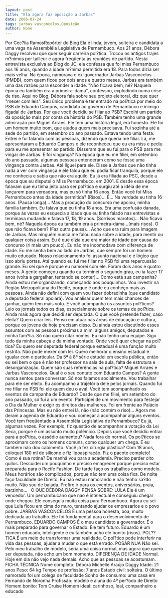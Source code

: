 ```yaml
---
layout: post
title: "Ela agora faz oposição a Jarbas"
date: 2006-07-24
tags: jarbas vasconcelos,Oposição
author: None
---
```

Por Cec?lia RamosRepórter do Blog
Ela é linda, jovem, solteira e candidata a uma vaga na Assembléia Legislativa de Pernambuco. Aos 21 anos, Débora Daggy resolveu que quer seguir carreira pol?tica. Trocou os antigos trajes m?nimos por tailleur e agora freqüenta as reuniões de partido. 
Nesta entrevista exclusiva ao Blog do JC, ela confessa que foi miss Pernambuco aos 16 anos, quando a idade m?nima permitida era 18. Para todos dizia ser mais velha.
Na época, namorava o ex-governador Jarbas Vasconcelos (PMDB), com quem ficou por dois anos e quatro meses. 
Jarbas era também uma das razões para esconder a idade. \"Não ficava bem, né? Naquela época eu também era a primeira-dama\", confessou, explodindo numa crise de riso. 
Aqui no Blog, Débora fala sobre seu projeto eleitoral, diz que quer \"mexer com leis\". Seu único problema é ter entrado na pol?tica por meio do PSB de Eduardo Campos, candidato ao governo de Pernambuco e inimigo figadal de Jarbas.
Por que você decidiu se filiar ao PSB?
Escolhi um partido da oposição mais por conta da história do PSB. Também tenho uma grande admiração por Miguel Arraes. Ele tem uma história legal, era honesto. Ele foi um homem muito bom, que ajudou quem mais precisava. Fui sozinha até a sede do partido, em setembro do ano passado. Estava tendo uma festa. Entrei e fui falando com as pessoas, dizendo que queria me filiar. Lá, me apresentaram a Eduardo Campos e ele reconheceu que eu era miss e pediu para eu me apresentar ao partido. Disseram que eu fui para o PSB para me vingar de Jarbas.
E foi vingança?
Na época que eu me filiei, em setembro do ano passado, algumas pessoas entenderam como se fosse uma vingança contra Jarbas. Até liguei para ele. Disse a Jarbas que não tinha nada a ver com vingança e ele falou que eu podia ficar tranquila, porque ele me conhecia e sabia que não era aquilo. Eu já era filiada ao PSC, desde a época que eu disputei o Miss Pernambuco, em 2001. E desde essa época falavam que eu tinha jeito para ser pol?tica e surgiu até a idéia de me lançarem para vereadora, mas eu só tinha 16 anos.
Então você foi Miss Pernambuco antes da idade permitida?
(Risos)... É... Na verdade eu tinha 16 anos. (Pausa longa)... Mas a produção do concurso me apoiou, minha familia também. Eu falava que eu tinha 18 anos. Era uma confusão danada, porque às vezes eu esquecia a idade que eu tinha falado nas entrevistas e terminava mudando e falava 17, 18, 19 anos. (Sorrisos marotos)... Não ficava bem, né? Naquela época eu também era a primeira-dama...(mais risos).
O que não ficava bem?
(Faz outra pausa)... Acho que era ruim para imagem de Jarbas. Mas ninguém nunca me falou nada sobre a idade, para mentir ou qualquer coisa assim. Eu é que dizia que era maior de idade por causa do concurso (ri mais um pouco). Eu não me incomodava com diferença de idade. Eu me sentia bem ao lado de Jarbas, que sempre foi um homem muito educado. Nosso relacionamento foi assunto nacional e é lógico que isso abriu portas. Até quando eu fui me filiar no PSB foi uma repercussão grande. Eu sei que é porque eu namorei com ele. Foram dois anos e quatro meses. A gente começou quando eu terminei o segundo grau, eu ia fazer 17 anos (volta a gargalhar, tentando se conter)...
Como está sua campanha?
Ainda estou me organizando, começando aos pouquinhos. Vou investir na Região Metropolitana do Recife, porque é onde eu conheço mais as pessoas. Ainda não defini com quem vou fazer dobradinha (que candidato a deputado federal apoiará). Vou analisar quem tem mais chances de ganhar, quem tem mais voto.
E você acompanha os assuntos pol?ticos?
Leio os jornais todos os dias, especialmente sobre os temas de pol?tica. Ainda mais agora que decidi ser deputada. 
O que você pretende fazer, caso eleita?
Quero criar leis. Penso em atuar nas áreas de educação e cultura, porque os jovens de hoje precisam disso. Eu ainda estou discutindo esses assuntos com as pessoas próximas a mim, alguns amigos, deputados e minha fam?lia. Só não quero citar nomes. Eu não tenho uma equipe. Sigo tudo da minha cabeça e da minha vontade.
Onde você quer chegar na pol?tica?
Eu quero ser deputada federal porque estadual é uma função muito restrita. Não pode mexer com lei. Quero melhorar o ensino estadual e igualar com o particular. Da 5ª à 8ª série estudei em escola pública, então eu sei bem o que é não ter professor na sala de aula, falta de estrutura e desorganização.
Quem são suas referências na pol?tica?
Miguel Arraes e Jarbas Vasconcelos.
Qual é o seu contato com Eduardo Campos?
A gente nunca sentou para conversar. Só nos falamos socialmente. Vou trabalhar para ele ser eleito. Eu acompanho a trajetória dele pelos jornais. Quando fui me filiar no PSB foi ele quem deu o aval. 
Você tem acompanhado os eventos de campanha de Eduardo?
Desde que me filiei, em setembro do ano passado, só fui a um evento. Participei de um movimento para festejar o Dia da Mulher e exigir os direitos das mulheres. Foi em
 frente ao Palácio das Princesas. Mas eu não entrei lá, não (não contém o riso)... Agora me deram a agenda de Eduardo e vou começar a acompanhar alguns eventos.
Você tem freqüentado a Assembléia Legislativa de Pernambuco?
Eu já, algumas vezes. Por exemplo, fiz questão de acompanhar a votação da Lei Seca, porque é um assunto muito polêmico.
Depois que você decidiu entrar para a pol?tica, o assédio aumentou?
Nada fora do normal. Os pol?ticos se aproximam como os homens comuns, como qualquer um chega. E eu também não dou cabimento.
Você já fez cirurgia plástica?
Com 18 anos, coloquei 180 ml de silicone e fiz lipoaspiração. Fiz o pacote completo!
Como é sua rotina?
De manhã vou para a academia. Preciso perder oito quilos. Descuidei um pouquinho e preciso emagrecer porque preciso estar preparada para o Recife Fashion. De tarde faço os trabalhos como modelo. Meus horários são complicados, porque não tem uma coisa fixa. De noite faço faculdade de Direito. Eu não estou namorando e não tenho sa?do muito. Não sou de balada. Prefiro ir para os eventos, aniversários, praia, barzinho...
&nbsp;
O QUE DÉBORA DAGGY PENSA SOBRE:
LULA
Ele é um vencedor. Um pernambucano que nao é intelectual e conseguiu chegar onde chegou. Ele conseguiu muita coisa para Pernambuco. Agora eu sei que Lula ficou em cima do muro, tentando ajudar os empresarios e o povo pobre.
JARBAS VASCONCELOS 
É uma pessoa honesta, boa, muito dedicada ao trabalho. Ele foi fundamental para o desenvolvimento de Pernambuco. 
EDUARDO CAMPOS 
É o meu candidato a governador. É o mais preparado para governar o Estado. Ele tem futuro. Eduardo é um homem educado, inteligente e eu também acho ele bonito (risos). 
POL??TICA 
É um meio de transformar uma realidade. O pol?tico pode interferir na vida das pessoas, ajudar a mudar o que está errado. 
POSAR NUA 
Não sei. Pelo meu trabalho de modelo, seria uma coisa normal, mas agora que quero ser deputada, não acho um bom momento.
DIFERENÇA DE IDADE 
Normal. Hoje em dia não vejo nada demais. Acho que as pessoas se acostumam.
FICHA TÉCNICA
Nome completo: Débora Michelle Araújo Daggy
Idade: 21 anos
Peso: 64 kg
Tempo de profissão: 7 anos
Estado civil: solteira. O último namorado foi um colega de faculdade
Sonho de consumo: uma casa em Fernando de Noronha
Profissão: modelo e aluna do 4º per?odo de Direito
Homem bonito: Tom Cruise
Homem ideal: carinhoso, leal, companheiro e educado 